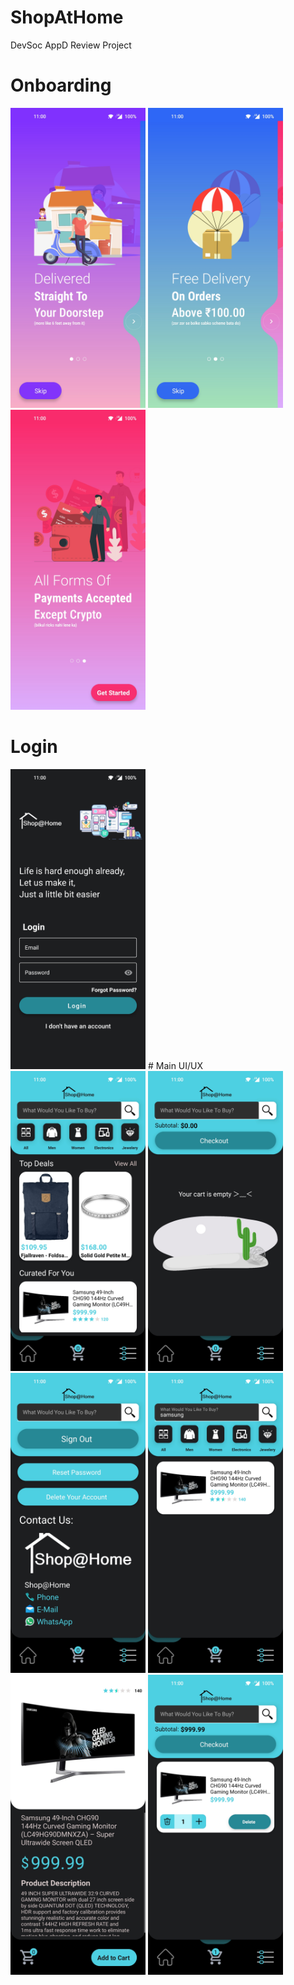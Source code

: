# ShopAtHome
DevSoc AppD Review Project
# Onboarding
<img src="https://github.com/BhavyaMehta2/ShopAtHome/blob/master/app/Screenshots/01.jpg" width="216" height="480">  <img src="https://github.com/BhavyaMehta2/ShopAtHome/blob/master/app/Screenshots/02.jpg" width="216" height="480">  <img src="https://github.com/BhavyaMehta2/ShopAtHome/blob/master/app/Screenshots/03.jpg" width="216" height="480">
# Login 
<img src="https://github.com/BhavyaMehta2/ShopAtHome/blob/master/app/Screenshots/04.jpg" width="216" height="480">
# Main UI/UX
<img src="https://github.com/BhavyaMehta2/ShopAtHome/blob/master/app/Screenshots/05.jpg" width="216" height="480">  <img src="https://github.com/BhavyaMehta2/ShopAtHome/blob/master/app/Screenshots/06.jpg" width="216" height="480">  <img src="https://github.com/BhavyaMehta2/ShopAtHome/blob/master/app/Screenshots/07.jpg" width="216" height="480">  
<img src="https://github.com/BhavyaMehta2/ShopAtHome/blob/master/app/Screenshots/08.jpg" width="216" height="480">  <img src="https://github.com/BhavyaMehta2/ShopAtHome/blob/master/app/Screenshots/09.jpg" width="216" height="480">  <img src="https://github.com/BhavyaMehta2/ShopAtHome/blob/master/app/Screenshots/10.jpg" width="216" height="480">
